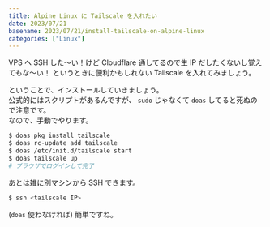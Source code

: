 ```yaml
---
title: Alpine Linux に Tailscale を入れたい
date: 2023/07/21
basename: 2023/07/21/install-tailscale-on-alpine-linux
categories: ["Linux"]
---
```


VPS へ SSH した～い！けど Cloudflare 通してるので生 IP だしたくないし覚えてもな～い！
というときに便利かもしれない Tailscale を入れてみましょう。

ということで、インストールしていきましょう。  
公式的にはスクリプトがあるんですが、 `sudo` じゃなくて `doas` してると死ぬので注意です。  
なので、手動でやります。

```bash
$ doas pkg install tailscale
$ doas rc-update add tailscale
$ doas /etc/init.d/tailscale start
$ doas tailscale up
# ブラウザでログインして完了
```

あとは雑に別マシンから SSH できます。

```bash
$ ssh <tailscale IP>
```

(`doas` 使わなければ) 簡単ですね。
